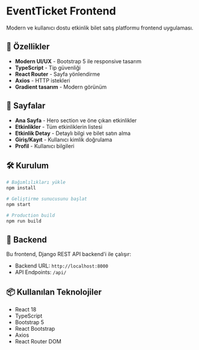 # EventTicket Frontend

Modern ve kullanıcı dostu etkinlik bilet satış platformu frontend uygulaması.

## 🚀 Özellikler

- **Modern UI/UX** - Bootstrap 5 ile responsive tasarım
- **TypeScript** - Tip güvenliği
- **React Router** - Sayfa yönlendirme
- **Axios** - HTTP istekleri
- **Gradient tasarım** - Modern görünüm

## 📱 Sayfalar

- **Ana Sayfa** - Hero section ve öne çıkan etkinlikler
- **Etkinlikler** - Tüm etkinliklerin listesi
- **Etkinlik Detay** - Detaylı bilgi ve bilet satın alma
- **Giriş/Kayıt** - Kullanıcı kimlik doğrulama
- **Profil** - Kullanıcı bilgileri

## 🛠️ Kurulum

```bash
# Bağımlılıkları yükle
npm install

# Geliştirme sunucusunu başlat
npm start

# Production build
npm run build
```

## 🔗 Backend

Bu frontend, Django REST API backend'i ile çalışır:
- Backend URL: `http://localhost:8000`
- API Endpoints: `/api/`

## 📦 Kullanılan Teknolojiler

- React 18
- TypeScript
- Bootstrap 5
- React Bootstrap
- Axios
- React Router DOM
